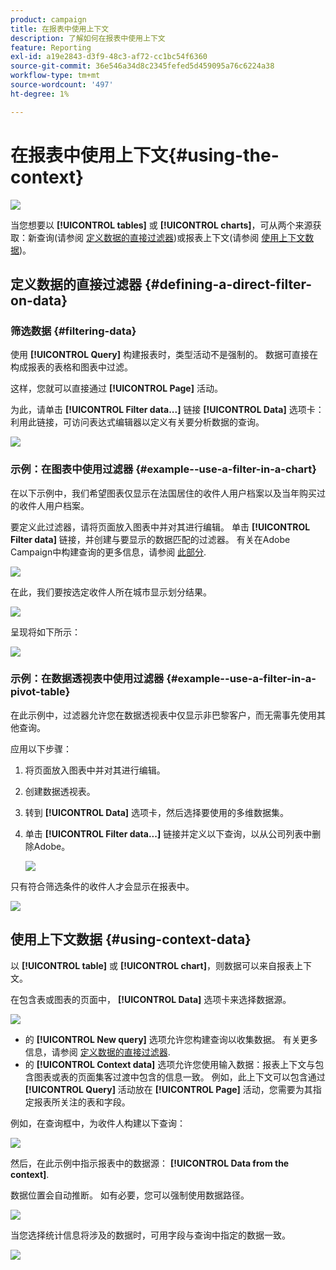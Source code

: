```yaml
---
product: campaign
title: 在报表中使用上下文
description: 了解如何在报表中使用上下文
feature: Reporting
exl-id: a19e2843-d3f9-48c3-af72-cc1bc54f6360
source-git-commit: 36e546a34d8c2345fefed5d459095a76c6224a38
workflow-type: tm+mt
source-wordcount: '497'
ht-degree: 1%

---
```


# 在报表中使用上下文{#using-the-context}

![](../../assets/common.svg)

当您想要以 **[!UICONTROL tables]** 或 **[!UICONTROL charts]**，可从两个来源获取：新查询(请参阅 [定义数据的直接过滤器](#defining-a-direct-filter-on-data))或报表上下文(请参阅 [使用上下文数据](#using-context-data))。

## 定义数据的直接过滤器 {#defining-a-direct-filter-on-data}

### 筛选数据 {#filtering-data}

使用 **[!UICONTROL Query]** 构建报表时，类型活动不是强制的。 数据可直接在构成报表的表格和图表中过滤。

这样，您就可以直接通过 **[!UICONTROL Page]** 活动。

为此，请单击 **[!UICONTROL Filter data...]** 链接 **[!UICONTROL Data]** 选项卡：利用此链接，可访问表达式编辑器以定义有关要分析数据的查询。

![](assets/reporting_filter_data_from_page.png)

### 示例：在图表中使用过滤器 {#example--use-a-filter-in-a-chart}

在以下示例中，我们希望图表仅显示在法国居住的收件人用户档案以及当年购买过的收件人用户档案。

要定义此过滤器，请将页面放入图表中并对其进行编辑。 单击 **[!UICONTROL Filter data]** 链接，并创建与要显示的数据匹配的过滤器。 有关在Adobe Campaign中构建查询的更多信息，请参阅 [此部分](../../platform/using/about-queries-in-campaign.md).

![](assets/s_ncs_advuser_report_wizard_029.png)

在此，我们要按选定收件人所在城市显示划分结果。

![](assets/reporting_graph_with_2vars.png)

呈现将如下所示：

![](assets/reporting_graph_with_2vars_preview.png)

### 示例：在数据透视表中使用过滤器 {#example--use-a-filter-in-a-pivot-table}

在此示例中，过滤器允许您在数据透视表中仅显示非巴黎客户，而无需事先使用其他查询。

应用以下步骤：

1. 将页面放入图表中并对其进行编辑。
1. 创建数据透视表。
1. 转到 **[!UICONTROL Data]** 选项卡，然后选择要使用的多维数据集。
1. 单击 **[!UICONTROL Filter data...]** 链接并定义以下查询，以从公司列表中删除Adobe。

   ![](assets/s_ncs_advuser_report_display_03.png)

只有符合筛选条件的收件人才会显示在报表中。

![](assets/s_ncs_advuser_report_display_04.png)

## 使用上下文数据 {#using-context-data}

以 **[!UICONTROL table]** 或 **[!UICONTROL chart]**，则数据可以来自报表上下文。

在包含表或图表的页面中， **[!UICONTROL Data]** 选项卡来选择数据源。

![](assets/s_ncs_advuser_report_datasource_3.png)

* 的 **[!UICONTROL New query]** 选项允许您构建查询以收集数据。 有关更多信息，请参阅 [定义数据的直接过滤器](#defining-a-direct-filter-on-data).
* 的 **[!UICONTROL Context data]** 选项允许您使用输入数据：报表上下文与包含图表或表的页面集客过渡中包含的信息一致。 例如，此上下文可以包含通过 **[!UICONTROL Query]** 活动放在 **[!UICONTROL Page]** 活动，您需要为其指定报表所关注的表和字段。

例如，在查询框中，为收件人构建以下查询：

![](assets/s_ncs_advuser_report_datasource_2.png)

然后，在此示例中指示报表中的数据源： **[!UICONTROL Data from the context]**.

数据位置会自动推断。 如有必要，您可以强制使用数据路径。

![](assets/s_ncs_advuser_report_datasource_4.png)

当您选择统计信息将涉及的数据时，可用字段与查询中指定的数据一致。

![](assets/s_ncs_advuser_report_datasource_1.png)
